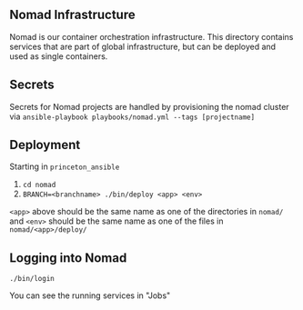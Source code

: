 ## Nomad Infrastructure

Nomad is our container orchestration infrastructure. This directory contains services that are part of global infrastructure, but can be deployed and used as single containers.

## Secrets

Secrets for Nomad projects are handled by provisioning the nomad cluster via `ansible-playbook playbooks/nomad.yml --tags [projectname]`

## Deployment

Starting in `princeton_ansible`

1. `cd nomad`
1. `BRANCH=<branchname> ./bin/deploy <app> <env>`

`<app>` above should be the same name as one of the directories in `nomad/` and `<env>` should be the same name as one of the files in `nomad/<app>/deploy/`

## Logging into Nomad

`./bin/login`

You can see the running services in "Jobs"
